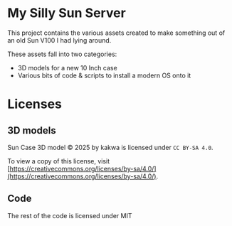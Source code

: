 # My Silly Sun Server

This project contains the various assets created to make something out of an old Sun V100 I had lying around.

These assets fall into two categories:

* 3D models for a new 10 Inch case
* Various bits of code & scripts to install a modern OS onto it

# Licenses

## 3D models

Sun Case 3D model © 2025 by kakwa is licensed under `CC BY-SA 4.0`.

To view a copy of this license, visit [https://creativecommons.org/licenses/by-sa/4.0/](https://creativecommons.org/licenses/by-sa/4.0/).

## Code

The rest of the code is licensed under MIT

